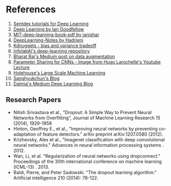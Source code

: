 # References 

1. [Sentdex tutorials for Deep Learning](https://www.youtube.com/watch?v=oYbVFhK_olY&list=PLQVvvaa0QuDfKTOs3Keq_kaG2P55YRn5v&index=43)
2. [Deep Learning by Ian Goodfellow](http://www.deeplearningbook.org)
3. [MIT-deep-learning-book-pdf by janishar](https://github.com/janishar/mit-deep-learning-book-pdf)
4. [DeepLearning-Notes by Hadrienj](https://github.com/hadrienj/deepLearningBook-Notes)
5. [Kdnuggets - bias and variance tradeoff](https://www.kdnuggets.com/2016/08/bias-variance-tradeoff-overview.html)
6. [InfolabAI's deep-learning repository](https://github.com/InfolabAI/DeepLearning/blob/master)
7. [Bharat Raj's Medium post on data augmentation](https://medium.com/nanonets/how-to-use-deep-learning-when-you-have-limited-data-part-2-data-augmentation-c26971dc8ced)
8. [Parameter Sharing for CNNs - Image from Hugo Larochelle's Youtube Lecture](https://www.youtube.com/watch?v=aAT1t9p7ShM)
9. [Holehouse's Large Scale Machine Learning](http://www.holehouse.org/mlclass/17_Large_Scale_Machine_Learning.html)
10. [Sanghyukchun's Blog](http://sanghyukchun.github.io/88/)
11. [Dalmia's Medium Deep Learning Blog](https://medium.com/inveterate-learner/deep-learning-book-chapter-9-convolutional-networks-45e43bfc718d)

## Research Papers 

* Nitish Srivastava et al., “Dropout: A Simple Way to Prevent Neural Networks from Overfitting”, Journal of Machine Learning Research 15 (2014), 1929-1958
* Hinton, Geoffrey E., et al., "Improving neural networks by preventing co-adaptation of feature detectors." arXiv preprint arXiv:1207.0580 (2012).
* Krizhevsky, Alex et al., "Imagenet classification with deep convolutional neural networks." Advances in neural information processing systems . 2012.
* Wan, Li, et al. "Regularization of neural networks using dropconnect." Proceedings of the 30th international conference on machine learning (ICML-13) . 2013.
* Baldi, Pierre, and Peter Sadowski. "The dropout learning algorithm." Artificial intelligence 210 (2014): 78-122.

